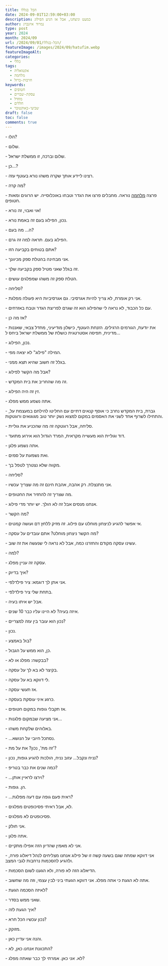 ```yaml
---
title: הכל בגללו
date: 2024-09-01T12:59:00+03:00
description: כמעט וניצחנו, אבל אז הגיע הפילוג
author: נמרוד איזנברג
type: post
year: 2024
month: 2024/09
url: /2024/09/01/הכל-בגללו/
featureImage: /images/2024/09/hatufim.webp
featureImageAlt: 
categories:
  - כללי
tags:
  - אקטואליה
  - מלחמה
  - חרבות-ברזל
keywords:
  - חטופים
  - עסקת-שבויים
  - מחדל
  - חללים
  - שביעי-באוקטובר
draft: false
toc: false
comments: true
---
```

\- הלו?

\- שלום.

\- שלום וברכה, זו ממשלת ישראל.

\- כן...?

\- רצינו ליידע אותך שקרה משהו נורא בעוטף עזה.

\- מה קרה?

\- פרצה [מלחמה](2023-11-02-רסיסי-ברזל.md) נוראה. מחבלים פרצו את הגדר וטבחו באוכלוסייה. יש הרוגים ומאות חטופים.

\- אוי ואבוי, זה נורא!

\- נכון, הפילוג בעם זה באמת נורא. 

\- ה... מה בעם?

\- הפילוג בעם. תראה למה זה גרם.

\- אתם בטוחים בקביעה הזו?

\- אני מבחינה בהטלת ספק מכיוונך.

\- זה בגלל שאני מטיל ספק בקביעה שלך.

\- הטלת ספק זה משהו שמפלגים עושים.

\- סליחה?

\- אני רק אומרת, לא צריך להיות אגרסיבי. גם אגרסיביות היא פעולה מפלגת.

\- עם כל הכבוד, לא נראה לי שהפילוג הוא זה שגרם לפריצת הגדר וטבח באזרחים.

\- אז מה כן?

\- את יודעת, הגורמים הרגילים. הזנחת העוטף, כישלון מודיעיני, מחדל צבאי, שאננות מדינית, תפיסה אסטרטגית כושלת של ממשלת ישראל ביחס ל...

\- נכון, הפילוג.

\- המילה "פילוג" לא יצאה מפי.

\- בגלל זה חשוב שהיא תצא ממני.

\- אבל מה הקשר לפילוג?

\- זה מה שהחריב את בית המקדש.

\- זין זה היה הפילוג.

\- אתה נשמע ממש מפלג.

\- גברת, בית המקדש נחרב כי אוסף קנאים דתיים עם החליטו להילחם במעצמת על, והתחילו לשרוף אחד לשני את האסמים במקום למצוא נשק יותר טוב מגוגואים ורוגטקות.

\- סליחה, אבל רוגטקה זה מה שהכניע את גוליית.

\- דוד וגוליית הוא מעשייה מקראית, המרד הגדול הוא אירוע מתועד.

\- אתה נשמע פלגן.

\- ואת נשמעת על סמים.

\- מקווה שלא נצטרך לטפל בך.

\- סליחה?

\- אני מתנצלת. רק אהבה, אהבת חינם זה מה שצריך עכשיו.

\- מה שצריך זה להחזיר את החטופים.

\- אנחנו מנסים אבל זה לא הולך. יש יותר מדי פילוג.

\- מה הקשר?

\- אי אפשר להגיע לניצחון מוחלט עם פילוג. זה מזיק ללחץ דם ועושה קמטים.

\- מה הקשר ניצחון מוחלט? אתם עובדים על עסקה?

\- עשינו עסקה מקודם והחזרנו כמה, אבל לא נראה לי שנעשה את זה שוב.

\- למה?

\- עסקה זה עניין מפלג.

\- איך בדיוק?

\- אני אתן לך דוגמא: ציר פילדלפי.

\- בתחת שלי ציר פילדלפי.

\- אבל יש איתו בעיה.

\- איזה בעיה? לא היינו עליו כבר 10 שנים.

\- נכון הוא עובר בין עזה למצריים?

\- נכון.

\- בול באמצע?

\- כן, הוא ממש על הגבול.

\- בבקשה: מפלג או לא?

\- בקיצר לא בא לך על עסקה.

\- לי דווקא בא על עסקה.

\- אז תעשי עסקה.

\- כרגע איני עוסקת בעסקה.

\- אז תקבלי גופות במקום חטופים.

\- אני מציעה שבמקום פלגנות...

\- באלוהים שלקחת משהו.

\- ...נסתכל חיובי על הנושא.

\- זה מת', נכון? את על מת'?

\- נניח ונקבל... עזוב נניח, הולכות להגיע גופות, נכון?

\- כמה שנים את כבר בטריפ?

\- ...וירצו לראיין אותן?

\- הן. גופות.

\- ...ראית פעם גופה עם דעה מפלגת?

\- לא, אבל ראיתי פסיכופטים מפלגים.

\- פסיכופטים לא מפלגים.

\- אני חולק.

\- אתה פלגן.

\- אני לא מאמין שהדיון הזה אפילו מתקיים.

\- אני דווקא שמחה שגם בשעה קשה זו של פילוג אנחנו מצליחים לנהל דיאלוג פורה, ולהגיע להסכמות נרחבות לגבי המצב.

\- הדיאלוג הזה לא פורה, ולא הגענו לשום הסכמות.

\- אתה לא הגעת כי אתה מפלג. אני דווקא הגעתי ביני לבין עצמי, וזה מה שחשוב.

\- לאיזה הסכמה הגעת?

\- שאני ממש בסדר.

\- איך הגעת לזה?

\- נכון עכשיו הכל חרא?

\- מזוקק.

\- והנה אני עדיין כאן.

\- התכוונת *אנחנו* כאן, לא?

\- לא. *אני* כאן. אמרתי לך כבר שאתה מפלג?